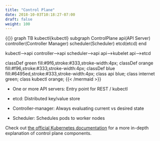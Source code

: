 ```yaml
---
title: "Control Plane"
date: 2018-10-03T10:18:27-07:00
draft: false
weight: 100
---
```


{{<mermaid>}}
graph TB
kubectl{kubectl}
  subgraph ControlPlane
    api(API Server)
    controller(Controller Manager)
    scheduler(Scheduler)
    etcd(etcd)
  end

  kubectl-->api
  controller-->api
  scheduler-->api
  api-->kubelet
  api-->etcd

  classDef green fill:#9f6,stroke:#333,stroke-width:4px;
  classDef orange fill:#f96,stroke:#333,stroke-width:4px;
  classDef blue fill:#6495ed,stroke:#333,stroke-width:4px;
  class api blue;
  class internet green;
  class kubectl orange;
{{< /mermaid >}}

* One or more API servers: Entry point for REST / kubectl

* etcd: Distributed key/value store

* Controller-manager: Always evaluating current vs desired state

* Scheduler: Schedules pods to worker nodes

Check out [the official Kubernetes documentation](https://kubernetes.io/docs/concepts/overview/components/#master-components) for a more in-depth explanation of control plane components.
